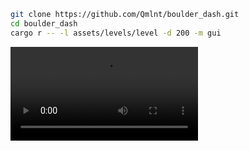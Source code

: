 ```sh
git clone https://github.com/Qmlnt/boulder_dash.git
cd boulder_dash
cargo r -- -l assets/levels/level -d 200 -m gui
```

![](assets/demo.mkv)
